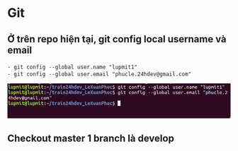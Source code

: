 # Git

## Ở trên repo hiện tại, git config local username và email

```
- git config --global user.name "lupmit1"
- git config --global user.email "phucle.24hdev@gmail.com"
```

![](./images/conf-local.png)

## Checkout master 1 branch là develop

